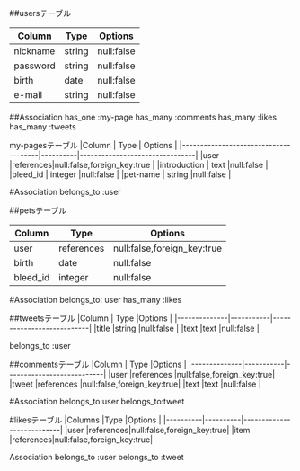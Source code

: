 
##usersテーブル

|Column          |Type    | Options     |
|----------------|--------|-------------|
|nickname        |	string|	null:false  |
|password        |	string|	null:false  |
|birth           |	date  |	null:false  |
|e-mail	         |string	|null:false   |

##Association
has_one :my-page
has_many :comments 
has_many :likes
has_many :tweets


my-pagesテーブル
|Column                                | Type     | Options                        |
|--------------------------------------|----------|--------------------------------|
|user                                  |references|null:false,foreign_key:true     |
|introduction                          | text     |null:false                      |        
|bleed_id                              | integer  |null:false                      | 
|pet-name                              | string   |null:false                      |

#Association
belongs_to :user




##petsテーブル

|Column                                | Type     | Options                        |
|--------------------------------------|----------|--------------------------------|
|user                                  |references|null:false,foreign_key:true     |
|birth                                 |	date    |	null:false                     |
|bleed_id                              | integer  |null:false                      |

#Association
belongs_to: user
has_many :likes



##tweetsテーブル
|Column        | Type      |Options                    |
|--------------|-----------|---------------------------|
|title         |string     |null:false                 |
|text          |text       |null:false                 |


belongs_to :user


##commentsテーブル
|Column        | Type      |Options                    |
|--------------|-----------|---------------------------|
|user          |references |null:false,foreign_key:true|
|tweet         |references |null:false,foreign_key:true|
|text          |text       |null:false                 |

#Association
belongs_to:user
belongs_to:tweet


#likesテーブル
|Columns   |Type      |Options                    |
|----------|----------|---------------------------|
|user      |references|null:false,foreign_key:true|
|item      |references|null:false,foreign_key:true|

Association
belongs_to :user
belongs_to :tweet
